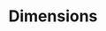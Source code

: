 ---
layout: default
bigquery: https://console.cloud.google.com/bigquery?p=covid-19-dimensions-ai&page=table&d=data&t=publications
contributors: Digital Science, https://www.digital-science.com/
cost: Free for personal, non-commercial use.
description: Dimensions contains more than 100 million publications, ranging from
  articles published in scholarly journals, books and book chapters, to preprints
  and conference proceedings. All publications are contextualized with linked data
  sets, funding, publications, patents, clinical trials, and policy documents. You
  can also view associated categories, funders, institutions, and researcher profiles.
documentation: https://docs.dimensions.ai/bigquery/index.html
last_edit: 04/09/2022, 04:32:46
location: https://www.dimensions.ai/products/free/
maintained_by: Digital Science, https://www.digital-science.com/
schema_fields:
- end_year
- associated_publication_pmid
- concepts
- clinical_trial_ids
- brief_title
- resulting_publication_ids
- status
- current_assignee_orgs
- legal_status
- category_icrp_cso
- original_title
- proceedings_title
- date_imported_gbq
- acronym
- funding_usd
- foa_number
- grant_number
- source_id
- funding_details
- funding_eur
- reference_ids
- subtitles
- category_bra
- volume
- date
- id
- current_assignee
- investigators
- funding_aud
- associated_publication_arxiv_id
- funding_jpy
- family_members_ids
- description
- family_id
- research_org_state_names
- funder_org
- start_date
- established
- assignee_orgs
- funder_org_state_codes
- original_abstract
- research_org_country_names
- funder_org_acronyms
- mesh_terms
- date_print
- created_date
- categories
- category_hra
- legal_events
- pmcid
- citations_count
- repository_url
- publisher
- funder_countries
- altmetrics
- pages
- aliases
- wikipedia_url
- expiration_date
- priority_date
- external_ids
- original_assignee_countries
- active_years
- patent_ids
- links
- associated_publication_id
- eisbn
- original_assignee_orgs
- publication_date
- funding_amount
- filing_year
- funding_cny
- filing_status
- abstract
- category_uoa
- pmid
- editors
- inventor_names
- journal
- embargo_date
- category_icrp_ct
- relationships
- funding_cad
- language
- current_assignee_countries
- metrics
- date_modified
- interventions
- original_assignee
- category_for
- funding_gbp
- research_org_city_names
- associated_grant_ids
- repository_id
- phase
- start_year
- registry
- repository_name
- open_access_categories_v2
- date_online
- filing_date
- research_org_state_codes
- research_orgs
- book_series_title
- category_hrcs_rac
- authors
- funding_nzd
- gender
- book_title
- year
- type
- priority_year
- citation_string
- expiration_year
- doi
- jurisdiction
- resulting_publication_doi
- granted_date
- email_address
- organisation_details
- category_rcdc
- labels
- acknowledgements
- conference
- acronyms
- application_number
- journal_lists
- cpc
- isbn
- cited_by_ids
- research_org_cities
- funding_chf
- issue
- arxiv_id
- end_date
- citations
- date_inserted
- associated_publication_doi
- conditions
- publication_ids
- category_sdg
- assignee_countries
- research_org_countries
- funder_org_countries
- address
- license
- funder_org_cities
- linkout
- parent_id
- date_normal
- publication_year
- types
- open_access_categories
- mesh_headings
- category_hrcs_hc
- funding_currency
- granted_year
- name
- family_count
- researcher_ids
- ipcr
- supporting_grant_ids
- funder_orgs
- title
- kind
shortname: dimensions
tags:
- scholarly literature
- patents
- funding
- clinical trials
- academic profiles
terms_of_use: 'Use of both the Dimensions COVID-19 dataset and full Dimensions dataset
  are subject to the Dimensions Terms of use: https://www.dimensions.ai/policies-terms-legal '
title: Dimensions
uuid: dcff88bd-fe6b-4fdb-8159-809bf9d7bc1c
---